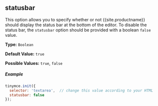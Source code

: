 ## statusbar

This option allows you to specify whether or not {{site.productname}} should display the status bar at the bottom of the editor. To disable the status bar, the `statusbar` option should be provided with a boolean `false` value.

**Type:** `Boolean`

**Default Value:** `true`

**Possible Values:** `true`, `false`

##### Example

```js
tinymce.init({
  selector: 'textarea',  // change this value according to your HTML
  statusbar: false
});
```
